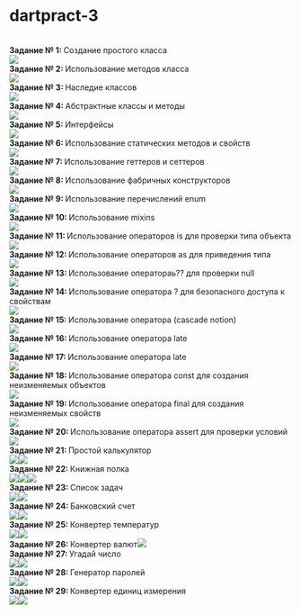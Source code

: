 # dartpract-3
<br><strong>Задание № 1: </strong>Создание простого класса</br>
![](https://github.com/kvaskvasych/dartpract-3/raw/main/dartpract3/1.png)
<br><strong>Задание № 2: </strong>Использование методов класса</br>
![](https://github.com/kvaskvasych/dartpract-3/raw/main/dartpract3/2.png)
<br><strong>Задание № 3: </strong>Наследие классов</br>
![](https://github.com/kvaskvasych/dartpract-3/raw/main/dartpract3/3.png)
<br><strong>Задание № 4: </strong>Абстрактные классы и методы</br>
![](https://github.com/kvaskvasych/dartpract-3/raw/main/dartpract3/4.png)
<br><strong>Задание № 5: </strong>Интерфейсы</br>
![](https://github.com/kvaskvasych/dartpract-3/raw/main/dartpract3/5.png)
<br><strong>Задание № 6: </strong>Использование статических методов и свойств</br>
![](https://github.com/kvaskvasych/dartpract-3/raw/main/dartpract3/6.png)
<br><strong>Задание № 7: </strong>Использование геттеров и сеттеров</br>
![](https://github.com/kvaskvasych/dartpract-3/raw/main/dartpract3/7.png)
<br><strong>Задание № 8: </strong>Использование фабричных конструкторов</br>
![](https://github.com/kvaskvasych/dartpract-3/raw/main/dartpract3/8.png)
<br><strong>Задание № 9: </strong>Использование перечислений enum</br>
![](https://github.com/kvaskvasych/dartpract-3/raw/main/dartpract3/9.png)
<br><strong>Задание № 10: </strong>Использование mixins</br>
![](https://github.com/kvaskvasych/dartpract-3/raw/main/dartpract3/10.png)
<br><strong>Задание № 11: </strong>Использование операторов is для проверки типа объекта</br>
![](https://github.com/kvaskvasych/dartpract-3/raw/main/dartpract3/11.png)
<br><strong>Задание № 12: </strong>Использование операторов as для приведения типа</br>
![](https://github.com/kvaskvasych/dartpract-3/raw/main/dartpract3/12.png)
<br><strong>Задание № 13: </strong>Использование оператораь?? для проверки null</br>
![](https://github.com/kvaskvasych/dartpract-3/raw/main/dartpract3/13.png)
<br><strong>Задание № 14: </strong>Использование оператора ? для безопасного доступа к свойствам</br>
![](https://github.com/kvaskvasych/dartpract-3/raw/main/dartpract3/14.png)
<br><strong>Задание № 15: </strong>Использование оператора (cascade notion)</br> 
![](https://github.com/kvaskvasych/dartpract-3/raw/main/dartpract3/15.png)
<br><strong>Задание № 16: </strong>Использование оператора late</br>
![](https://github.com/kvaskvasych/dartpract-3/raw/main/dartpract3/16.png)
<br><strong>Задание № 17: </strong>Использование оператора late</br>
![](https://github.com/kvaskvasych/dartpract-3/raw/main/dartpract3/17.png)
<br><strong>Задание № 18: </strong>Использование оператора const для создания неизменяемых объектов</br>
![](https://github.com/kvaskvasych/dartpract-3/raw/main/dartpract3/18.png)
<br><strong>Задание № 19: </strong>Использование оператора final для создания неизменяемых свойств</br>
![](https://github.com/kvaskvasych/dartpract-3/raw/main/dartpract3/19.png)
<br><strong>Задание № 20: </strong>Использование оператора assert для проверки условий</br>
![](https://github.com/kvaskvasych/dartpract-3/raw/main/dartpract3/20.png)
<br><strong>Задание № 21: </strong>Простой калькулятор</br>
![](https://github.com/kvaskvasych/dartpract-3/raw/main/dartpract3/21.1.jpg)![](https://github.com/kvaskvasych/dartpract-3/raw/main/dartpract3/21.2.jpg)
<br><strong>Задание № 22: </strong>Книжная полка</br>
![](https://github.com/kvaskvasych/dartpract-3/raw/main/dartpract3/22.1.jpg)![](https://github.com/kvaskvasych/dartpract-3/raw/main/dartpract3/22.2.jpg)![](https://github.com/kvaskvasych/dartpract-3/raw/main/dartpract3/22.3.jpg)
<br><strong>Задание № 23: </strong>Список задач</br>
![](https://github.com/kvaskvasych/dartpract-3/raw/main/dartpract3/23.1.jpg)![](https://github.com/kvaskvasych/dartpract-3/raw/main/dartpract3/23.2.jpg)
<br><strong>Задание № 24: </strong>Банковский счет</br>
![](https://github.com/kvaskvasych/dartpract-3/raw/main/dartpract3/24.1.jpg)![](https://github.com/kvaskvasych/dartpract-3/raw/main/dartpract3/24.2.jpg)
<br><strong>Задание № 25: </strong>Конвертер температур</br>
![](https://github.com/kvaskvasych/dartpract-3/raw/main/dartpract3/25.1.jpg)![](https://github.com/kvaskvasych/dartpract-3/raw/main/dartpract3/25.2.jpg)
<br><strong>Задание № 26: </strong>Конвертер валют![](https://github.com/kvaskvasych/dartpract-3/raw/main/dartpract3/26.jpg)
<br><strong>Задание № 27: </strong>Угадай число</br>
![](https://github.com/kvaskvasych/dartpract-3/raw/main/dartpract3/27.1.jpg)![](https://github.com/kvaskvasych/dartpract-3/raw/main/dartpract3/27.2.jpg)
<br><strong>Задание № 28: </strong>Генератор паролей</br>
![](https://github.com/kvaskvasych/dartpract-3/raw/main/dartpract3/28.1.jpg)![](https://github.com/kvaskvasych/dartpract-3/raw/main/dartpract3/28.2.jpg)
<br><strong>Задание № 29: </strong>Конвертер единиц измерения </br>
![](https://github.com/kvaskvasych/dartpract-3/raw/main/dartpract3/29.1.jpg)![](https://github.com/kvaskvasych/dartpract-3/raw/main/dartpract3/29.2.jpg)


